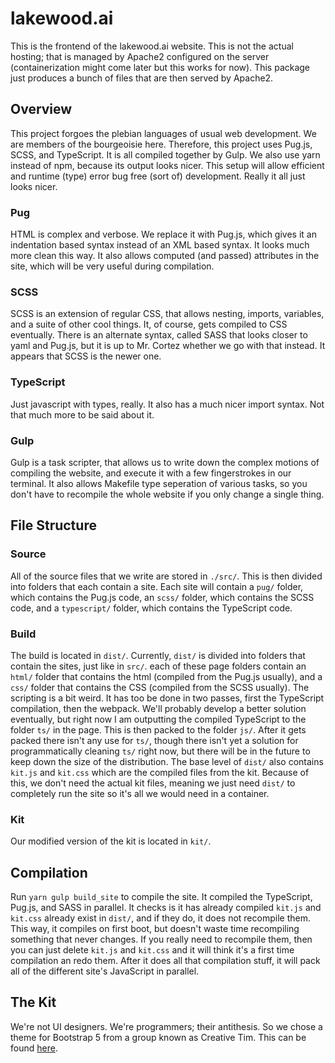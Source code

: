# lakewood.ai
This is the frontend of the lakewood.ai website. This is not the actual hosting; that is managed by Apache2 configured on the server (containerization might come later but this works for now). This package just produces a bunch of files that are then served by Apache2.

## Overview
This project forgoes the plebian languages of usual web development. We are members of the bourgeoisie here. Therefore, this project uses Pug.js, SCSS, and TypeScript. It is all compiled together by Gulp. We also use yarn instead of npm, because its output looks nicer. This setup will allow efficient and runtime (type) error bug free (sort of) development. Really it all just looks nicer.

### Pug
HTML is complex and verbose. We replace it with Pug.js, which gives it an indentation based syntax instead of an XML based syntax. It looks much more clean this way. It also allows computed (and passed) attributes in the site, which will be very useful during compilation.

### SCSS
SCSS is an extension of regular CSS, that allows nesting, imports, variables, and a suite of other cool things. It, of course, gets compiled to CSS eventually. There is an alternate syntax, called SASS that looks closer to yaml and Pug.js, but it is up to Mr. Cortez whether we go with that instead. It appears that SCSS is the newer one.

### TypeScript
Just javascript with types, really. It also has a much nicer import syntax. Not that much more to be said about it.

### Gulp
Gulp is a task scripter, that allows us to write down the complex motions of compiling the website, and execute it with a few fingerstrokes in our terminal. It also allows Makefile type seperation of various tasks, so you don't have to recompile the whole website if you only change a single thing.

## File Structure
### Source
All of the source files that we write are stored in `./src/`. This is then divided into folders that each contain a site. Each site will contain a `pug/` folder, which contains the Pug.js code, an `scss/` folder, which contains the SCSS code, and a `typescript/` folder, which contains the TypeScript code.

### Build
The build is located in `dist/`. Currently, `dist/` is divided into folders that contain the sites, just like in `src/`. each of these page folders contain an `html/` folder that contains the html (compiled from the Pug.js usually), and a `css/` folder that contains the CSS (compiled from the SCSS usually). The scripting is a bit weird. It has too be done in two passes, first the TypeScript compilation, then the webpack. We'll probably develop a better solution eventually, but right now I am outputting the compiled TypeScript to the folder `ts/` in the page. This is then packed to the folder `js/`. After it gets packed there isn't any use for `ts/`, though there isn't yet a solution for programmatically cleaning `ts/` right now, but there will be in the future to keep down the size of the distribution. The base level of `dist/` also contains `kit.js` and `kit.css` which are the compiled files from the kit. Because of this, we don't need the actual kit files, meaning we just need `dist/` to completely run the site so it's all we would need in a container.

### Kit
Our modified version of the kit is located in `kit/`.

## Compilation
Run `yarn gulp build_site` to compile the site. It compiled the TypeScript, Pug.js, and SASS in parallel. It checks is it has already compiled `kit.js` and `kit.css` already exist in `dist/`, and if they do, it does not recompile them. This way, it compiles on first boot, but doesn't waste time recompiling something that never changes. If you really need to recompile them, then you can just delete `kit.js` and `kit.css` and it will think it's a first time compilation an redo them. After it does all that compilation stuff, it will pack all of the different site's JavaScript in parallel.

## The Kit
We're not UI designers. We're programmers; their antithesis. So we chose a theme for Bootstrap 5 from a group known as Creative Tim. This can be found [here](https://www.creative-tim.com/product/material-dashboard).
